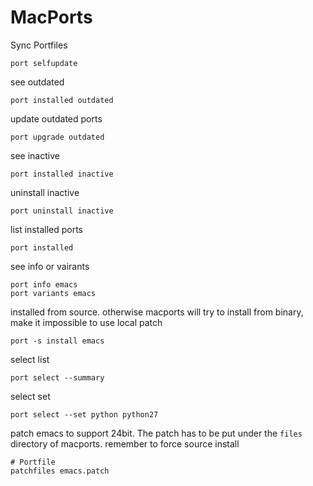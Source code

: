 # MacPorts

Sync Portfiles

    port selfupdate

see outdated

    port installed outdated

update outdated ports

    port upgrade outdated

see inactive

    port installed inactive

uninstall inactive

    port uninstall inactive

list installed ports

    port installed

see info or vairants

    port info emacs
    port variants emacs

installed from source. otherwise macports will try to install from binary,
make it impossible to use local patch

    port -s install emacs

select list

    port select --summary

select set

    port select --set python python27

patch emacs to support 24bit. The patch has to be put under the `files`
directory of macports. remember to force source install

    # Portfile
    patchfiles emacs.patch
